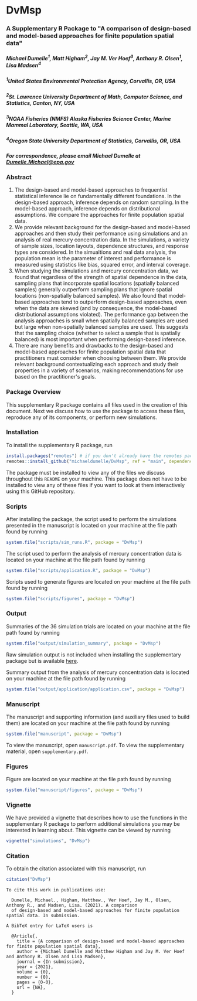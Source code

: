 # DvMsp

### A Supplementary R Package to "A comparison of design-based and model-based approaches for finite population spatial data"

##### Michael Dumelle<sup>1</sup>, Matt Higham<sup>2</sup>, Jay M. Ver Hoef<sup>3</sup>, Anthony R. Olsen<sup>1</sup>, Lisa Madsen<sup>4</sup>

##### <sup>1</sup>United States Environmental Protection Agency, Corvallis, OR, USA
##### <sup>2</sup>St. Lawrence University Department of Math, Computer Science, and Statistics, Canton, NY, USA
##### <sup>3</sup>NOAA Fisheries (NMFS) Alaska Fisheries Science Center, Marine Mammal Laboratory, Seattle, WA, USA
##### <sup>4</sup>Oregon State University Department of Statistics, Corvallis, OR, USA
##### For correspondence, please email Michael Dumelle at Dumelle.Michael@epa.gov

### Abstract

  1.   The design-based and model-based approaches to frequentist statistical inference lie on fundamentally different foundations. In the design-based approach, inference depends on random sampling. In the model-based approach, inference depends on distributional assumptions. We compare the approaches for finite population spatial data.
  2. We provide relevant background for the design-based and model-based approaches and then study their performance using simulations and an analysis of real mercury concentration data. In the simulations, a variety of sample sizes, location layouts, dependence structures, and response types are considered. In the simualtions and real data analysis, the population mean is the parameter of interest and performance is measured using statistics like bias, squared error, and interval coverage.
  3. When studying the simulations and mercury concentration data, we found that regardless of the strength of spatial dependence in the data, sampling plans that incorporate spatial locations (spatially balanced samples) generally outperform sampling plans that ignore spatial locations (non-spatially balanced samples). We also found that model-based approaches tend to outperform design-based approaches, even when the data are skewed (and by consequence, the model-based distributional assumptions violated). The performance gap between the analysis approaches is small when spatially balanced samples are used but large when non-spatially balanced samples are used. This suggests that the sampling choice (whether to select a sample that is spatially balanced) is most important when performing design-based inference.
  4. There are many benefits and drawbacks to the design-based and model-based approaches for finite population spatial data that practitioners must consider when choosing between them. We provide relevant background contextualizing each approach and study their properties in a variety of scenarios, making recommendations for use based on the practitioner's goals.

### Package Overview

This supplementary R package contains all files used in the creation of this document. Next we discuss how to use the package to access these files, reproduce any of its components, or perform new simulations.

### Installation

To install the supplementary R package, run
```r
install.packages("remotes") # if you don't already have the remotes package installed
remotes::install_github("michaeldumelle/DvMsp", ref = "main", dependencies = TRUE)
```

The package must be installed to view any of the files we discuss throughout this `README` on your machine. This package does not have to be installed to view any of these files if you want to look at them interactively using this GitHub repository.

### Scripts

After installing the package, the script used to perform the simulations presented in the manuscript is located on your machine at the file path found by running
```r
system.file("scripts/sim_runs.R", package = "DvMsp")
```

The script used to perform the analysis of mercury concentration data is located on your machine at the file path found by running
```r
system.file("scripts/application.R", package = "DvMsp")
```

Scripts used to generate figures are located on your machine at the file path found by running
```r
system.file("scripts/figures", package = "DvMsp")
```

### Output

Summaries of the 36 simulation trials are located on your machine at the file path found by running
```r
system.file("output/simulation_summary", package = "DvMsp")
```

Raw simulation output is not included when installing the supplementary package but is available [here](https://github.com/michaeldumelle/DvMsp/tree/main/inst/output/simulation_raw).

Summary output from the analysis of mercury concentration data is located on your machine at the file path found by running
```r
system.file("output/application/application.csv", package = "DvMsp")
```

### Manuscript

The manuscript and supporting information (and auxiliary files used to build them) are located on your machine at the file path found by running
```r
system.file("manuscript", package = "DvMsp")
```

To view the manuscript, open `manuscript.pdf`. To view the supplementary material, open `supplementary.pdf`.

### Figures

Figure are located on your machine at the file path found by running
```r
system.file("manuscript/figures", package = "DvMsp")
```

### Vignette

We have provided a vignette that describes how to use the functions in the supplementary R package to perform additional simulations you may be interested in learning about. This vignette can be viewed by running
```r
vignette("simulations", "DvMsp")
```

### Citation

To obtain the citation associated with this manuscript, run
```r
citation("DvMsp")
```

```
To cite this work in publications use:

  Dumelle, Michael., Higham, Matthew., Ver Hoef, Jay M., Olsen, Anthony R., and Madsen, Lisa. (2021). A comparison
  of design-based and model-based approaches for finite population spatial data. In submission.

A BibTeX entry for LaTeX users is

  @Article{,
    title = {A comparison of design-based and model-based approaches for finite population spatial data},
    author = {Michael Dumelle and Matthew Higham and Jay M. Ver Hoef and Anthony R. Olsen and Lisa Madsen},
    journal = {In submission},
    year = {2021},
    volume = {0},
    number = {0},
    pages = {0-0},
    url = {NA},
  }

```
